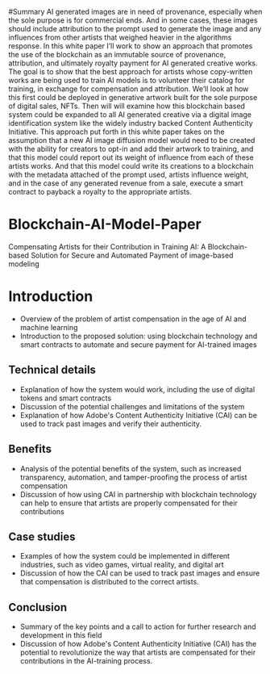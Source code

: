 #Summary
AI generated images are in need of provenance, especially when the sole purpose is for commercial ends.
And in some cases, these images should include attribution to the prompt used to generate the image and any influences from other artists that weighed heavier in the algorithms response.
In this white paper I’ll work to show an approach that promotes the use of the blockchain as an immutable source of provenance, attribution, and ultimately royalty payment for AI generated creative works.
The goal is to show that the best approach for artists whose copy-written works are being used to train AI models is to volunteer their catalog for training, in exchange for compensation and attribution. We’ll look at how this first could be deployed in generative artwork built for the sole purpose of digital sales, NFTs. Then will will examine how this blockchain based system could be expanded to all AI generated creative via a digital image identification system like the widely industry backed Content Authenticity Initiative.
This approach put forth in this white paper takes on the assumption that a new AI image diffusion model would need to be created with the ability for creators to opt-in and add their artwork to training, and that this model could report out its weight of influence from each of these artists works. And that this model could write its creations to a blockchain with the metadata attached of the prompt used, artists influence weight, and in the case of any generated revenue from a sale, execute a smart contract to payback a royalty to the appropriate artists.

# Blockchain-AI-Model-Paper
Compensating Artists for their Contribution in Training AI: A Blockchain-based Solution for Secure and Automated Payment of image-based modeling

# Introduction
- Overview of the problem of artist compensation in the age of AI and machine learning
- Introduction to the proposed solution: using blockchain technology and smart contracts to automate and secure payment for AI-trained images

## Technical details
- Explanation of how the system would work, including the use of digital tokens and smart contracts
- Discussion of the potential challenges and limitations of the system
- Explanation of how Adobe's Content Authenticity Initiative (CAI) can be used to track past images and verify their authenticity.

## Benefits 
- Analysis of the potential benefits of the system, such as increased transparency, automation, and tamper-proofing the process of artist compensation
- Discussion of how using CAI in partnership with blockchain technology can help to ensure that artists are properly compensated for their contributions

## Case studies 
- Examples of how the system could be implemented in different industries, such as video games, virtual reality, and digital art
- Discussion of how the CAI can be used to track past images and ensure that compensation is distributed to the correct artists.

## Conclusion
- Summary of the key points and a call to action for further research and development in this field
- Discussion of how Adobe's Content Authenticity Initiative (CAI) has the potential to revolutionize the way that artists are compensated for their contributions in the AI-training process.
